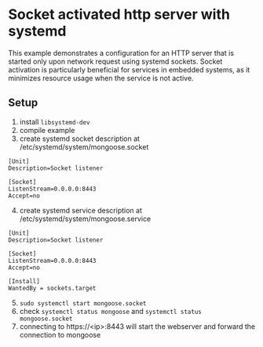 # Socket activated http server with systemd

This example demonstrates a configuration for an HTTP server that is started only upon network request using systemd sockets. Socket activation is particularly beneficial for services in embedded systems, as it minimizes resource usage when the service is not active.

## Setup

1. install `libsystemd-dev`
1. compile example
1. create systemd socket description at /etc/systemd/system/mongoose.socket
```
[Unit]
Description=Socket listener

[Socket]
ListenStream=0.0.0.0:8443
Accept=no

```
4. create systemd service description at /etc/systemd/system/mongoose.service
```
[Unit]
Description=Socket listener

[Socket]
ListenStream=0.0.0.0:8443
Accept=no

[Install]
WantedBy = sockets.target
```
5. `sudo systemctl start mongoose.socket`
1. check `systemctl status mongoose` and `systemctl status mongoose.socket`
1. connecting to https://\<ip\>:8443 will start the webserver and forward the connection to mongoose
